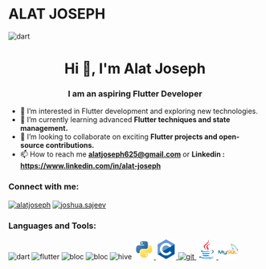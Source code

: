 # ALAT JOSEPH 

<img src="https://github.com/user-attachments/assets/7a30f8a1-ba37-44e2-af69-4ff8db10fb41" alt="dart" width="1000" height="250"/> </a> 
<h1 align="center">Hi 👋, I'm Alat Joseph</h1>
<h3 align="center">I am an aspiring Flutter Developer</h3>



- 🔭 I’m interested in Flutter development and exploring new technologies.  
- 🌱 I’m currently learning advanced **Flutter techniques and state management.**
- 🤝 I’m looking to collaborate on exciting **Flutter projects and open-source contributions.** 
- 📫 How to reach me **alatjoseph625@gmail.com** or **Linkedin : https://www.linkedin.com/in/alat-joseph**

<h3 align="left">Connect with me:</h3>
<p align="left">
<a href="https://www.linkedin.com/in/alat-joseph" target="blank"><img align="center" src="https://raw.githubusercontent.com/rahuldkjain/github-profile-readme-generator/master/src/images/icons/Social/linked-in-alt.svg" alt="alatjoseph" height="30" width="40" /></a>
<a href="https://www.instagram.com/__alat_joseph__/?igsh=eGl3Nnh4YWF6dGxj" target="blank"><img align="center" src="https://raw.githubusercontent.com/rahuldkjain/github-profile-readme-generator/master/src/images/icons/Social/instagram.svg" alt="joshua.sajeev" height="30" width="40" /></a>

</p>

<h3 align="left">Languages and Tools:</h3>
<p align="left">
 
<img src="https://uxwing.com/wp-content/themes/uxwing/download/brands-and-social-media/dart-programming-language-icon.png" alt="dart" width="40" height="40"/> </a> 
<img src="https://cdn-images-1.medium.com/max/1200/1*5-aoK8IBmXve5whBQM90GA.png" alt="flutter" width="40" height="40"/> </a> 
<img src="https://i1.wp.com/resocoder.com/wp-content/uploads/2020/08/blocsmol.png?w=694&ssl=1" alt="bloc" width="40" height="40"/> </a>
<img src="https://cdn.freebiesupply.com/logos/large/2x/firebase-1-logo-png-transparent.png" alt="bloc" width="40" height="40"/> </a>
<img src="https://avatars.githubusercontent.com/u/55202745?s=200&v=4" alt="hive" width="40" height="40"/> </a>
<a href="https://www.python.org" target="_blank" rel="noreferrer"> 
<img src="https://raw.githubusercontent.com/devicons/devicon/master/icons/python/python-original.svg" alt="python" width="40" height="40"/> </a> 
<a href="https://www.cprogramming.com/" target="_blank" rel="noreferrer">
<img src="https://raw.githubusercontent.com/devicons/devicon/master/icons/c/c-original.svg" alt="c" width="40" height="40"/> </a> 
<a href="https://git-scm.com/" target="_blank" rel="noreferrer"> 
<img src="https://www.vectorlogo.zone/logos/git-scm/git-scm-icon.svg" alt="git" width="40" height="40"/> </a> 
<a href="https://www.java.com" target="_blank" rel="noreferrer"> 
<img src="https://raw.githubusercontent.com/devicons/devicon/master/icons/java/java-original.svg" alt="java" width="40" height="40"/> </a> 
<a href="https://www.mysql.com/" target="_blank" rel="noreferrer"> 
<img src="https://raw.githubusercontent.com/devicons/devicon/master/icons/mysql/mysql-original-wordmark.svg" alt="mysql" width="40" height="40"/> </a> 
</p>



